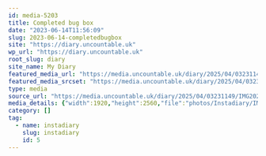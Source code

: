 ```yaml
---
id: media-5203
title: Completed bug box
date: "2023-06-14T11:56:09"
slug: 2023-06-14-completedbugbox
site: "https://diary.uncountable.uk"
wp_url: "https://diary.uncountable.uk"
root_slug: diary
site_name: My Diary
featured_media_url: "https://media.uncountable.uk/diary/2025/04/03231149/IMG20230614125609-scaled.webp"
featured_media_srcset: "https://media.uncountable.uk/diary/2025/04/03231149/IMG20230614125609-225x300.webp 225w, https://media.uncountable.uk/diary/2025/04/03231149/IMG20230614125609-768x1024.webp 768w, https://media.uncountable.uk/diary/2025/04/03231149/IMG20230614125609-150x150.webp 150w, https://media.uncountable.uk/diary/2025/04/03231149/IMG20230614125609-480x640.webp 480w, https://media.uncountable.uk/diary/2025/04/03231149/IMG20230614125609-scaled.webp 1920w"
type: media
source_url: "https://media.uncountable.uk/diary/2025/04/03231149/IMG20230614125609-scaled.webp"
media_details: {"width":1920,"height":2560,"file":"photos/Instadiary/IMG20230614125609-scaled.webp","filesize":224910,"sizes":{"medium":{"file":"IMG20230614125609-225x300.webp","width":225,"height":300,"filesize":14646,"mime_type":"image/webp","source_url":"https://media.uncountable.uk/diary/2025/04/03231149/IMG20230614125609-225x300.webp"},"large":{"file":"IMG20230614125609-768x1024.webp","width":768,"height":1024,"filesize":73436,"mime_type":"image/webp","source_url":"https://media.uncountable.uk/diary/2025/04/03231149/IMG20230614125609-768x1024.webp"},"thumbnail":{"file":"IMG20230614125609-150x150.webp","width":150,"height":150,"filesize":5764,"mime_type":"image/webp","source_url":"https://media.uncountable.uk/diary/2025/04/03231149/IMG20230614125609-150x150.webp"},"mobwidth":{"file":"IMG20230614125609-480x640.webp","width":480,"height":640,"filesize":41140,"mime_type":"image/webp","source_url":"https://media.uncountable.uk/diary/2025/04/03231149/IMG20230614125609-480x640.webp"},"full":{"file":"IMG20230614125609-scaled.webp","width":1920,"height":2560,"mime_type":"image/webp","source_url":"https://media.uncountable.uk/diary/2025/04/03231149/IMG20230614125609-scaled.webp"}},"image_meta":{"aperture":"0","credit":"","camera":"","caption":"","created_timestamp":"0","copyright":"","focal_length":"0","iso":"0","shutter_speed":"0","title":"","orientation":"0","keywords":[]},"original_image":"IMG20230614125609.webp"}
category: []
tag:
  - name: instadiary
    slug: instadiary
    id: 5
---
```


